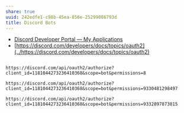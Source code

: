```yaml
---
share: true
uuid: 242edfe1-c98b-45ea-856e-25299086793d
title: Discord Bots
---
```

* [Discord Developer Portal — My Applications](https://discord.com/developers/applications)
* [https://discord.com/developers/docs/topics/oauth2](../https://discord.com/developers/docs/topics/oauth2)

```

https://discord.com/api/oauth2/authorize?client_id=1181044273236410368&scope=bot&permissions=8

https://discord.com/api/oauth2/authorize?client_id=1181044273236410368&scope=bot&permissions=9330481298497

https://discord.com/api/oauth2/authorize?client_id=1181044273236410368&scope=bot&permissions=9332897873015

```